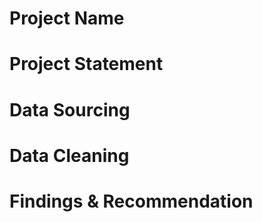 # Project Name





# Project Statement






# Data Sourcing






# Data Cleaning






# Findings & Recommendation 
